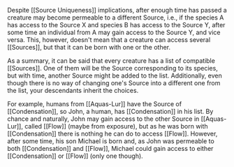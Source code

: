 Despite [[Source Uniqueness]] implications, after enough time has passed a creature may become permeable to a different Source, i.e., if the species A has access to the Source X and species B has access to the Source Y, after some time an individual from A may gain access to the Source Y, and vice versa. This, however, doesn't mean that a creature can access several [[Sources]], but that it can be born with one or the other.

As a summary, it can be said that every creature has a list of compatible [[Sources]]. One of them will be the Source corresponding to its species, but with time, another Source might be added to the list. Additionally, even though there is no way of changing one's Source into a different one from the list, your descendants inherit the choices.

For example, humans from [[Aquas-Lur]] have the Source of [[Condensation]], so John, a human, has [[Condensation]] in his list. By chance and naturally, John may gain access to the other Source in [[Aquas-Lur]], called [[Flow]] (maybe from exposure), but as he was born with [[Condensation]] there is nothing he can do to access [[Flow]]. However, after some time, his son Michael is born and, as John was permeable to both [[Condensation]] and [[Flow]], Michael could gain access to either [[Condensation]] or [[Flow]] (only one though).